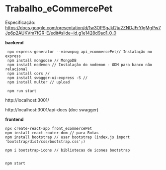 # Trabalho_eCommercePet


 Especificação: https://docs.google.com/presentation/d/1w3OPSgJkl2ju2ZNDJFrYlgMgPw7Jp6p2AUKVm7fGR-E/edit#slide=id.g1e1428d9ad1_0_0

**backend**
```
 npx express-generator --view=pug api_ecommercePet// Instalação no express
 npm install mongoose // MongoDB
 npm install nodemon // Instalação do nodemon - ODM para banco não relacional
 npm install cors //
 npm install swagger-ui-express -S //
 npm install multer // upload

 npm run start 

```
http://localhost:3001/

http://localhost:3001/api-docs (doc swagger)


**frontend**
```
npx create-react-app front_ecommercePet
npm install react-router-dom // para Rotas
npm install bootstrap // usar bootstrap (index.js import 'bootstrap/dist/css/bootstrap.css';)

npm i bootstrap-icons // bibliotecas de icones bootstrap


npm start

```